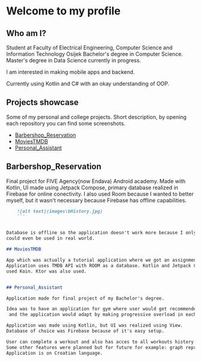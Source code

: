 # Welcome to my profile

## Who am I?

Student at Faculty of Electrical Engineering, Computer Science and Information Technology Osijek
Bachelor's degree in Computer Science.
Master's degree in Data Science currently in progress.

I am interested in making mobile apps and backend.

Currently using Kotlin and C# with an okay understanding of OOP.

## Projects showcase

Some of my personal and college projects. Short description, by opening each repository you can find some screenshots.

- [Barbershop_Reservation](#barbershop_reservation)
- [MoviesTMDB](#moviestmdb)
- [Personal_Assistant](#personal_assistant)

## Barbershop_Reservation

Final project for FIVE Agency(now Endava) Android academy.
Made with Kotlin, UI made using Jetpack Compose, primary database realized in Firebase for online conectivity.
I also used Room because I wanted to better myself, but it wasn't necessary because Firebase has offline capabilities.

```md
    ![alt text](images\bHistory.jpg)
    ```


Database is offline so the application doesn't work more because I only used it as a showcase. It has potential and 
could even be used in real world.

## MoviesTMDB

App which was actually a tutorial application where we got an assignment after lectures so we could practice and work on it.
Application uses TMDB API with ROOM as a database. Kotlin and Jetpack Compose were used while making, for dependency injection we 
used Koin. Ktor was also used.


## Personal_Assistant

Application made for final project of my Bachelor's degree. 

Idea was to have an application for gym where user would get recommended a workout,
 and the application would adapt by making progressive overload in each workout.

Application was made using Kotlin, but UI was realized using View.
Database of choice was Firebase because of it's easy setup.

User can complete a workout and also has acces to all workouts history.
Some other features were planned but for future for example: graph representation of a progress on a certain exercise.
Application is on Croatian language.



